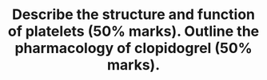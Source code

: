 ---
title: "Describe the structure and function of platelets (50% marks). Outline the pharmacology of clopidogrel (50% marks)."
entityType: SAQ
exam: PEX
college: CICM
year: 2011
sitting: B
question: 20
passRate: 52
EC_expectedDomains:
- "Platelets are small cells in blood, approximately 150,000 – 300,000 / microliter of blood with a half life of approximately 4 days."
- "They have important membrane receptors (for collagen, vWF and fibrinogen) and intracellular contents (Actin, Myosin, Glycogen, Lysosomes, Dense granules, Alpha granules) and are involved in forming a platelet plug and clotting."
- "Clopidogrel is an oral, thienopyridine class antiplatelet agent (a prodrug activated in the liver by cytochrome P450 enzymes), used to inhibit blood clots in coronary artery disease, following stent placement, peripheral vascular disease, and cerebrovascular disease."
- "Mechanism of action is: specifically and irreversibly inhibits the P2Y12 subtype of ADP receptor, which is important in aggregation of platelets and cross-linking by the protein fibrin and thus platelet aggregation, which is inhibited when binding blocks activation of the glycoprotein IIb/IIIa pathway."
- "Elimination half-life of about 8 hours; rapidly absorbed after oral administration; undergoes rapid hydrolysis in liver and renal excretion; 95% protein bound."
- "Important interactions/precautions include proton pump inhibitors, phenytoin, warfarin, heparin, danaparoid, enoxaparin and various thrombolytics."
- "Greatest risk is bleeding."
EC_extraCredit:
- "The best answers had a structured approach to describing a drug."
EC_errorsCommon:
- "Common omissions were to not give a normal platelet count or half life."
- "Diagrams of the clotting cascade were not required."
---